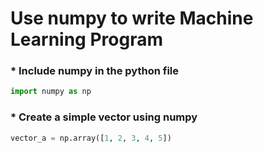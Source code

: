 # Use numpy to write Machine Learning Program

### * Include numpy in the python file
```python
import numpy as np
```
### * Create a simple vector using numpy
```python
vector_a = np.array([1, 2, 3, 4, 5])
```

